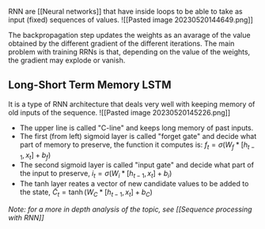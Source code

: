 RNN are [[Neural networks]] that have inside loops to be able to take as input (fixed) sequences of values.
![[Pasted image 20230520144649.png]]

The backpropagation step updates the weights as an avarage of the value obtained by the different gradient of the different iterations.
The main problem with training RRNs is that, depending on the value of the weights, the gradient may explode or vanish.

## Long-Short Term Memory LSTM

It is a type of RNN architecture that deals very well with keeping memory of old inputs of the sequence. 
![[Pasted image 20230520145226.png]]

- The upper line is called "C-line" and keeps long memory of past inputs.
- The first (from left) sigmoid layer is called "forget gate" and decide what part of memory to preserve, the function it computes is: $f_t = \sigma(W_f*[h_{t-1},x_t] + b_f)$ 
- The second sigmoid layer is called "input gate" and decide what part of the input to preserve, $i_t =\sigma(W_i*[h_{t-1},x_t]+ b_i)$
- The tanh layer reates a vector of new candidate values to be added to the state, $\tilde{C}_t =\tanh(W_C*[h_{t-1},x_t] + b_C)$



_Note: for a more in depth analysis of the topic, see [[Sequence processing with RNN]]_
